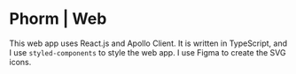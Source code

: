 # Phorm | Web

This web app uses React.js and Apollo Client. It is written in TypeScript, and I use `styled-components` to style the web app. I use Figma to create the SVG icons.
